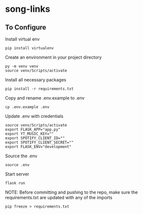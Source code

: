# song-links

## To Configure

Install virtual env

```
pip install virtualenv
```

Create an environment in your project directory

```
py -m venv venv
source venv/Scripts/activate
```

Install all necessary packages

```
pip install -r requirements.txt
```

Copy and rename .env.example to .env

```
cp .env.example .env
```

Update .env with credentials

```
source venv/Scripts/activate
export FLASK_APP="app.py"
export YT_MUSIC_KEY=""
export SPOTIFY_CLIENT_ID=""
export SPOTIFY_CLIENT_SECRET=""
export FLASK_ENV="development"
```

Source the .env

```
source .env
```

Start server

```
flask run
```

NOTE: Before committing and pushing to the repo, make sure the requirements.txt are updated with any of the imports

```
pip freeze > requirements.txt
```

